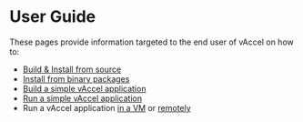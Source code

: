 # User Guide

These pages provide information targeted to the end user of vAccel on how to: 

- [Build & Install from source](building.md)
- [Install from binary packages](binaries.md)
- [Build a simple vAccel application](build-run-app.md#building-a-vaccel-application)
- [Run a simple vAccel application](build-run-app.md#running-a-vaccel-application)
- Run a vAccel application [in a VM](vm-example.md) or [remotely](remote-example.md)

